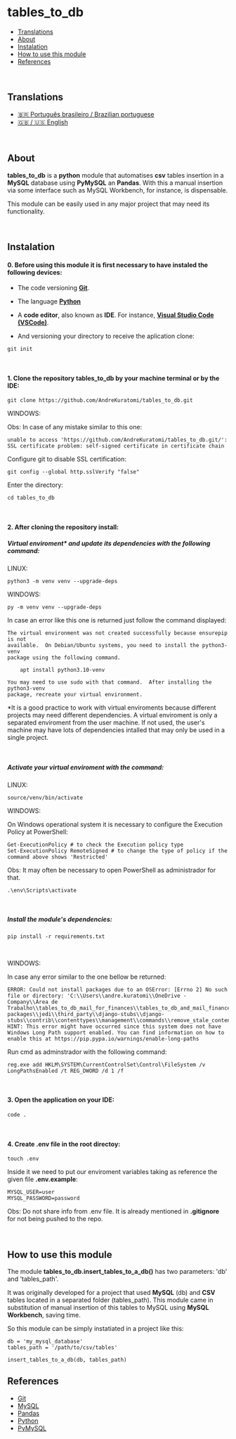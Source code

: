 # tables_to_db

- [Translations](#translations)
- [About](#about)
- [Instalation](#instalation)
- [How to use this module](#How-does-the-module-work)
- [References](#references)

<br>

## Translations

- [🇧🇷 Português brasileiro / Brazilian portuguese](/.multilingual_readmes/README.pt-br.md)
- [🇬🇧 / 🇺🇸 English](https://github.com/AndreKuratomi/tables_to_db)

<br>

## About

<b>tables_to_db</b> is a <strong>python</strong> module that automatises <strong>csv</strong> tables insertion in a <strong>MySQL</strong> database using <strong>PyMySQL</strong> an <strong>Pandas</strong>. With this a manual insertion via some interface such as MySQL Workbench, for instance, is dispensable.

This module can be easily used in any major project that may need its functionality.

<br>

## Instalation

<h4>0. Before using this module it is first necessary to have instaled the following devices:</h4>

- The code versioning <b>[Git](https://git-scm.com/downloads)</b>.

- The language <b>[Python](https://www.python.org/downloads/)</b>

- A <b>code editor</b>, also known as <b>IDE</b>. For instance, <strong>[Visual Studio Code (VSCode)](https://code.visualstudio.com/)</strong>.

- <p> And versioning your directory to receive the aplication clone:</p>

```
git init
```

<br>
<h4>1. Clone the repository <b>tables_to_db</b> by your machine terminal or by the IDE:</h4>

```
git clone https://github.com/AndreKuratomi/tables_to_db.git
```

WINDOWS:

Obs: In case of any mistake similar to this one: 

```
unable to access 'https://github.com/AndreKuratomi/tables_to_db.git/': SSL certificate problem: self-signed certificate in certificate chain
```

Configure git to disable SSL certification:

```
git config --global http.sslVerify "false"
```

<p>Enter the directory:</p>

```
cd tables_to_db
```
<br>

<h4>2. After cloning the repository install:</h4>

<h5>Virtual enviroment* and update its dependencies with the following command:</h5>


LINUX:
```
python3 -m venv venv --upgrade-deps
```

WINDOWS:
```
py -m venv venv --upgrade-deps
```

In case an error like this one is returned just follow the command displayed:

```
The virtual environment was not created successfully because ensurepip is not
available.  On Debian/Ubuntu systems, you need to install the python3-venv
package using the following command.

    apt install python3.10-venv

You may need to use sudo with that command.  After installing the python3-venv
package, recreate your virtual environment.
```

*It is a good practice to work with virtual enviroments because different projects may need different dependencies. A virtual enviroment is only a separated enviroment from the user machine. If not used, the user's machine may have lots of dependencies intalled that may only be used in a single project.

<br>
<h5>Activate your virtual enviroment with the command:</h5>

LINUX:
```
source/venv/bin/activate
```

WINDOWS:

On Windows operational system it is necessary to configure the Execution Policy at PowerShell:

```
Get-ExecutionPolicy # to check the Execution policy type
Set-ExecutionPolicy RemoteSigned # to change the type of policy if the command above shows 'Restricted'
```
Obs: It may often be necessary to open PowerShell as administrador for that.

```
.\env\Scripts\activate
```
<br>
<h5>Install the module's dependencies:</h5>

```
pip install -r requirements.txt
```
<br>


WINDOWS:

In case any error similar to the one bellow be returned:

```
ERROR: Could not install packages due to an OSError: [Errno 2] No such file or directory: 'C:\\Users\\andre.kuratomi\\OneDrive - Company\\Área de Trabalho\\tables_to_db_mail_for_finances\\tables_to_db_and_mail_finances\\env\\Lib\\site-packages\\jedi\\third_party\\django-stubs\\django-stubs\\contrib\\contenttypes\\management\\commands\\remove_stale_contenttypes.pyi'
HINT: This error might have occurred since this system does not have Windows Long Path support enabled. You can find information on how to enable this at https://pip.pypa.io/warnings/enable-long-paths
```

Run cmd as adminstrador with the following command:

```
reg.exe add HKLM\SYSTEM\CurrentControlSet\Control\FileSystem /v LongPathsEnabled /t REG_DWORD /d 1 /f
```
<br>

<h4>3. Open the application on your IDE:</h4>

```
code .
```
<br>


<h4>4. Create <b>.env</b> file in the root directoy:</h4>

```
touch .env
```

Inside it we need to put our enviroment variables taking as reference the given file <b>.env.example</b>:

```
MYSQL_USER=user
MYSQL_PASSWORD=password
```

Obs: Do not share info from .env file. It is already mentioned in <b>.gitignore</b> for not being pushed to the repo.

<br>

## How to use this module

The module <b>tables_to_db.insert_tables_to_a_db()</b> has two parameters: 'db' and 'tables_path'.

It was originally developed for a project that used <b>MySQL</b> (db) and <b>CSV</b> tables located in a separated folder (tables_path). This module came in substitution of manual insertion of this tables to MySQL using <b>MySQL Workbench</b>, saving time.

So this module can be simply instatiated in a project like this:

```
db = 'my_mysql_database'
tables_path = '/path/to/csv/tables'

insert_tables_to_a_db(db, tables_path)
```


## References

- [Git](https://git-scm.com/downloads)
- [MySQL](https://https://www.mysql.com/)
- [Pandas](https://pandas.pydata.org/docs/)
- [Python](https://www.python.org/downloads/)
- [PyMySQL](https://pypi.org/project/PyMySQL/)
  
